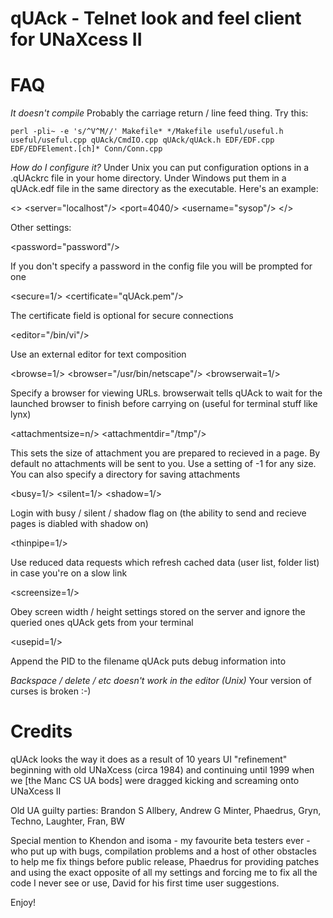 qUAck - Telnet look and feel client for UNaXcess II
===================================================

FAQ
===

*It doesn't compile*
Probably the carriage return / line feed thing. Try this:

`perl -pli~ -e 's/^V^M//' Makefile* */Makefile useful/useful.h useful/useful.cpp qUAck/CmdIO.cpp qUAck/qUAck.h EDF/EDF.cpp EDF/EDFElement.[ch]* Conn/Conn.cpp`

*How do I configure it?*
Under Unix you can put configuration options in a .qUAckrc file in your home directory. Under Windows put them in a qUAck.edf file in the same directory as the executable. Here's an example:
   
   <>
     <server="localhost"/>
     <port=4040/>
     <username="sysop"/>
   </>
   
   Other settings:
   
   <password="password"/>
   
   If you don't specify a password in the config file you will be prompted
   for one
   
   <secure=1/>
   <certificate="qUAck.pem"/>
   
   The certificate field is optional for secure connections
   
   <editor="/bin/vi"/>
   
   Use an external editor for text composition
   
   <browse=1/>
   <browser="/usr/bin/netscape"/>
   <browserwait=1/>
   
   Specify a browser for viewing URLs. browserwait tells qUAck to wait for
   the launched browser to finish before carrying on (useful for terminal
   stuff like lynx)
   
   <attachmentsize=n/>
   <attachmentdir="/tmp"/>
   
   This sets the size of attachment you are prepared to recieved in a page.
   By default no attachments will be sent to you. Use a setting of -1 for
   any size. You can also specify a directory for saving attachments
   
   <busy=1/>
   <silent=1/>
   <shadow=1/>
   
   Login with busy / silent / shadow flag on (the ability to send and
   recieve pages is diabled with shadow on)
   
   <thinpipe=1/>
   
   Use reduced data requests which refresh cached data (user list, folder
   list) in case you're on a slow link
   
   <screensize=1/>
   
   Obey screen width / height settings stored on the server and ignore the
   queried ones qUAck gets from your terminal
   
   <usepid=1/>
   
   Append the PID to the filename qUAck puts debug information into
   
*Backspace / delete / etc doesn't work in the editor (Unix)*
Your version of curses is broken :-)

Credits
=======

qUAck looks the way it does as a result of 10 years UI "refinement" beginning with old UNaXcess (circa 1984) and continuing until 1999 when we [the Manc CS UA bods] were dragged kicking and screaming onto UNaXcess II

Old UA guilty parties: Brandon S Allbery, Andrew G Minter, Phaedrus, Gryn, Techno, Laughter, Fran, BW

Special mention to Khendon and isoma - my favourite beta testers ever - who put up with bugs, compilation problems and a host of other obstacles to help me fix things before public release, Phaedrus for providing patches and using the exact opposite of all my settings and forcing me to fix all the code I never see or use, David for his first time user suggestions.

Enjoy!
